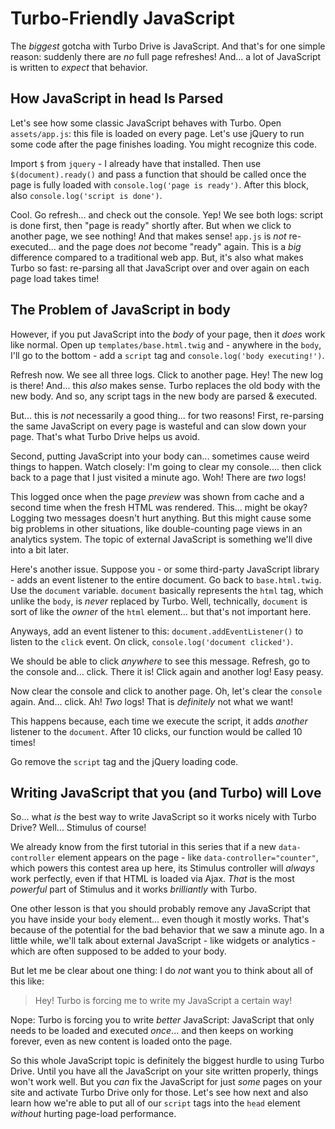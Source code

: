 # Turbo-Friendly JavaScript

The *biggest* gotcha with Turbo Drive is JavaScript. And that's for one simple
reason: suddenly there are *no* full page refreshes! And... a lot of JavaScript
is written to *expect* that behavior.

## How JavaScript in head Is Parsed

Let's see how some classic JavaScript behaves with Turbo. Open `assets/app.js`:
this file is loaded on every page. Let's use jQuery to run some code after the page
finishes loading. You might recognize this code.

Import `$` from `jquery` - I already have that installed. Then use
`$(document).ready()` and pass a function that should be called once the page is
fully loaded with `console.log('page is ready')`. After this block, also
`console.log('script is done')`.

Cool. Go refresh... and check out the console. Yep! We see both logs: script is done
first, then "page is ready" shortly after. But when we click to another page, we
see nothing! And that makes sense! `app.js` is *not* re-executed... and the page
does *not* become "ready" again. This is a *big* difference compared to a
traditional web app. But, it's also what makes Turbo so fast: re-parsing all that
JavaScript over and over again on each page load takes time!

## The Problem of JavaScript in body

However, if you put JavaScript into the *body* of your page, then it *does* work
like normal. Open up `templates/base.html.twig` and - anywhere in the `body`,
I'll go to the bottom - add a `script` tag and `console.log('body executing!')`.

Refresh now. We see all three logs. Click to another page. Hey! The new log is
there! And... this *also* makes sense. Turbo replaces the old body with the new body.
And so, any script tags in the new body are parsed & executed.

But... this is *not* necessarily a good thing... for two reasons! First, re-parsing
the same JavaScript on every page is wasteful and can slow down your page. That's
what Turbo Drive helps us avoid.

Second, putting JavaScript into your body can... sometimes cause weird things to
happen. Watch closely: I'm going to clear my console.... then click back to a
page that I just visited a minute ago. Woh! There are *two* logs!

This logged once when the page *preview* was shown from cache and a second time when
the fresh HTML was rendered. This... might be okay? Logging two messages doesn't
hurt anything. But this might cause some big problems in other situations, like
double-counting page views in an analytics system. The topic of external JavaScript
is something we'll dive into a bit later.

Here's another issue. Suppose you - or some third-party JavaScript library - adds
an event listener to the entire document. Go back to `base.html.twig`. Use
the `document` variable. `document` basically represents the `html` tag, which
unlike the `body`, is *never* replaced by Turbo. Well, technically, `document`
is sort of like the *owner* of the `html` element... but that's not
important here.

Anyways, add an event listener to this: `document.addEventListener()` to listen
to the `click` event. On click, `console.log('document clicked')`.

We should be able to click *anywhere* to see this message. Refresh, go to
the console and... click. There it is! Click again and another log! Easy peasy.

Now clear the console and click to another page. Oh, let's clear the `console`
again. And... click. Ah! *Two* logs! That is *definitely* not what we want!

This happens because, each time we execute the script, it adds *another* listener
to the `document`. After 10 clicks, our function would be called 10 times!

Go remove the `script` tag and the jQuery loading code.

## Writing JavaScript that you (and Turbo) will Love

So... what *is* the best way to write JavaScript so it works nicely with Turbo Drive?
Well... Stimulus of course!

We already know from the first tutorial in this series that if a new
`data-controller` element appears on the page - like `data-controller="counter"`,
which powers this contest area up here, its Stimulus controller will *always*
work perfectly, even if that HTML is loaded via Ajax. *That* is the most
*powerful* part of Stimulus and it works *brilliantly* with Turbo.

One other lesson is that you should probably remove any JavaScript that you have
inside your `body` element... even though it mostly works. That's because of the
potential for the bad behavior that we saw a minute ago. In a little while,
we'll talk about external JavaScript - like widgets or analytics - which are often
supposed to be added to your body.

But let me be clear about one thing: I do *not* want you to think about all of
this like:

> Hey! Turbo is forcing me to write my JavaScript a certain way!

Nope: Turbo is forcing you to write *better* JavaScript: JavaScript that only needs
to be loaded and executed *once*... and then keeps on working forever, even as new
content is loaded onto the page.

So this whole JavaScript topic is definitely the biggest hurdle to using Turbo
Drive. Until you have all the JavaScript on your site written properly, things won't
work well. But you *can* fix the JavaScript for just *some* pages on your site and
activate Turbo Drive only for those. Let's see how next and also learn how we're
able to put all of our `script` tags into the `head` element *without* hurting
page-load performance.
